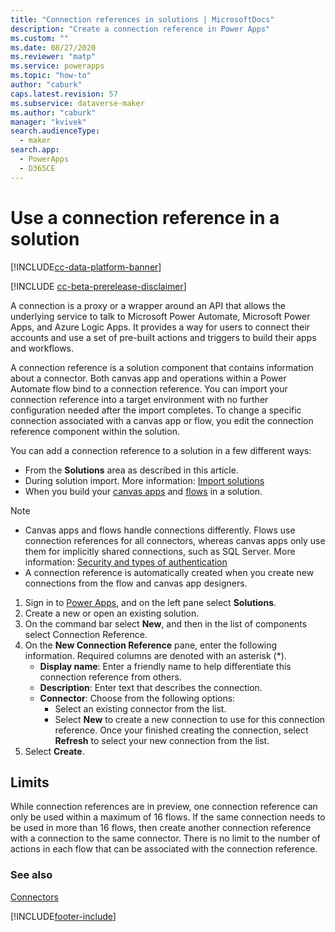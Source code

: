 ```yaml
---
title: "Connection references in solutions | MicrosoftDocs"
description: "Create a connection reference in Power Apps"
ms.custom: ""
ms.date: 08/27/2020
ms.reviewer: "matp"
ms.service: powerapps
ms.topic: "how-to"
author: "caburk"
caps.latest.revision: 57
ms.subservice: dataverse-maker
ms.author: "caburk"
manager: "kvivek"
search.audienceType: 
  - maker
search.app: 
  - PowerApps
  - D365CE
---
```

# Use a connection reference in a solution

[!INCLUDE[cc-data-platform-banner](../../includes/cc-data-platform-banner.md)]

[!INCLUDE [cc-beta-prerelease-disclaimer](../../includes/cc-beta-prerelease-disclaimer.md)]

A connection  is a proxy or a wrapper around an API that allows the underlying service to talk to Microsoft Power Automate, Microsoft Power Apps, and Azure Logic Apps. It provides a way for users to connect their accounts and use a set of pre-built actions and triggers to build their apps and workflows.

A connection reference is a solution component that contains information about a connector. Both canvas app and operations within a Power Automate flow bind to a connection reference. You can import your connection reference into a target environment with no further configuration needed after the import completes. To change a specific connection associated with a canvas app or flow, you edit the connection reference component within the solution.

You can add a connection reference to a solution in a few different ways:
- From the **Solutions** area as described in this article.
- During solution import. More information: [Import solutions](import-update-export-solutions.md)
- When you build your [canvas apps](../canvas-apps/add-app-solution.md) and [flows](/power-automate/create-flow-solution) in a solution.

> [!NOTE]
>
> - Canvas apps and flows handle connections differently. Flows use connection references for all connectors, whereas canvas apps only use them for implicitly shared connections, such as SQL Server. More information: [Security and types of authentication](../canvas-apps/connections-list.md#security-and-types-of-authentication)
> - A connection reference is automatically created when you create new connections from the flow and canvas app designers.

1. Sign in to [Power Apps](https://make.powerapps.com/?utm_source=padocs&utm_medium=linkinadoc&utm_campaign=referralsfromdoc), and on the left pane select **Solutions**. 
2. Create a new or open an existing solution.
3. On the command bar select **New**, and then in the list of components select Connection Reference. 
4. On the **New Connection Reference** pane, enter the following information. Required columns are denoted with an asterisk (*).
   - **Display name**: Enter a friendly name to help differentiate this connection reference from others.
   - **Description**: Enter text that describes the connection.
   - **Connector**: Choose from the following options:
       - Select an existing connector from the list.
       - Select **New** to create a new connection to use for this connection reference. Once your finished creating the connection, select **Refresh** to select your new connection from the list.  
5. Select **Create**.

## Limits

While connection references are in preview, one connection reference can only be used within a maximum of 16 flows. If the same connection needs to be used in more than 16 flows, then create another connection reference with a connection to the same connector. There is no limit to the number of actions in each flow that can be associated with the connection reference.

### See also

[Connectors](/connectors/connectors)


[!INCLUDE[footer-include](../../includes/footer-banner.md)]